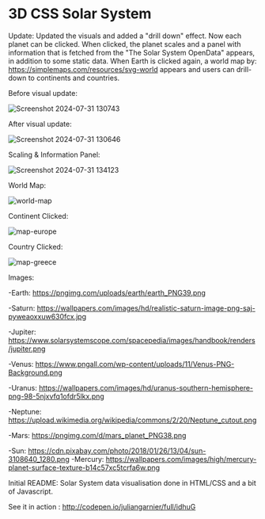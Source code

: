 3D CSS Solar System 
===================
Update:
Updated the visuals and added a "drill down" effect. Now each planet can be clicked. When clicked, the planet scales and  a panel with information that is fetched from the "The Solar System OpenData" appears, in addition to some static data.
When Earth is clicked again, a world map by: https://simplemaps.com/resources/svg-world appears and users can drill-down to continents and countries.

Before visual update:

![Screenshot 2024-07-31 130743](https://github.com/user-attachments/assets/62249705-1927-479c-bcb5-d20c41892da7)

After visual update:

![Screenshot 2024-07-31 130646](https://github.com/user-attachments/assets/89e228e0-fc39-479e-b59b-ef38a2f708a0)

Scaling & Information Panel:

![Screenshot 2024-07-31 134123](https://github.com/user-attachments/assets/2fd154a5-be43-4868-ac24-58204bfbbed5)

World Map:

![world-map](https://github.com/user-attachments/assets/422c6078-568e-4f40-aeee-12ab016c139c)

Continent Clicked:

![map-europe](https://github.com/user-attachments/assets/9e8431c3-6cae-43a1-88a0-659037c6a535)

Country Clicked:

![map-greece](https://github.com/user-attachments/assets/7b934817-53f6-4d00-b13c-45a4072f4083)

Images:

-Earth: https://pngimg.com/uploads/earth/earth_PNG39.png

-Saturn: https://wallpapers.com/images/hd/realistic-saturn-image-png-saj-pyweaoxxuw630fcx.jpg

-Jupiter: https://www.solarsystemscope.com/spacepedia/images/handbook/renders/jupiter.png

-Venus: https://www.pngall.com/wp-content/uploads/11/Venus-PNG-Background.png

-Uranus: https://wallpapers.com/images/hd/uranus-southern-hemisphere-png-98-5njxvfq1ofdr5lkx.png

-Neptune: https://upload.wikimedia.org/wikipedia/commons/2/20/Neptune_cutout.png

-Mars: https://pngimg.com/d/mars_planet_PNG38.png

-Sun: https://cdn.pixabay.com/photo/2018/01/26/13/04/sun-3108640_1280.png
-Mercury: https://wallpapers.com/images/high/mercury-planet-surface-texture-b14c57xc5tcrfa6w.png


Initial README:
Solar System data visualisation done in HTML/CSS and a bit of Javascript.

See it in action : http://codepen.io/juliangarnier/full/idhuG
